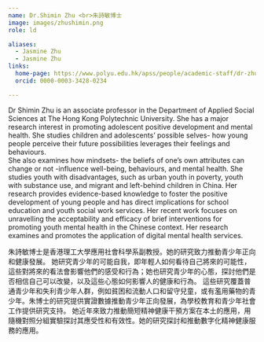 ```yaml
---
name: Dr.Shimin Zhu <br>朱詩敏博士
image: images/zhushimin.png
role: ld

aliases:
  - Jasmine Zhu
  - Jasmine Zhu
links:
  home-page: https://www.polyu.edu.hk/apss/people/academic-staff/dr-zhu-shimin/
  orcid: 0000-0003-3428-0234

---
```


Dr Shimin Zhu is an associate professor in the Department of Applied Social Sciences at The Hong Kong Polytechnic University. She has a major research interest in promoting adolescent positive development and mental health. 
She studies children and adolescents’ possible selves- how young people perceive their future possibilities leverages their feelings and behaviours.  
She also examines how mindsets- the beliefs of one’s own attributes can change or not -influence well-being, behaviours, and mental health. 
She studies youth with disadvantages, such as urban youth in poverty, youth with substance use, and migrant and left-behind children in China. 
Her research provides evidence-based knowledge to foster the positive development of young people and has direct implications for school education and youth social work services.
Her recent work focuses on unravelling the acceptability and efficacy of brief interventions for promoting youth mental health in the Chinese context. 
Her research examines and promotes the application of digital mental health services.

朱詩敏博士是香港理工大學應用社會科學系副教授。她的研究致力推動青少年正向和健康發展。
她研究青少年的可能自我，即年輕人如何看待自己將來的可能性，這些對將來的看法會影響他們的感受和行為；她也研究青少年的心態，探討他們是否相信自己可以改變，以及這些心態如何影響人的健康和行為。
這些研究覆蓋普通青少年和失利青少年人群，例如貧困和流動人口和留守兒童，或有濫用藥物的青少年。朱博士的研究提供實證數據推動青少年正向發展，為學校教育和青少年社會工作提供研究支持。
她近年來致力推動簡短精神健康干預方案在本土的應用，用隨機對照分組實驗探討其應受性和有效性。她的研究探討和推動數字化精神健康服務的應用。

